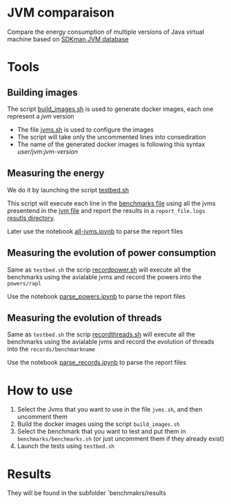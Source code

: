 # JVM comparaison 
Compare the energy consumption of multiple versions of Java virtual machine based on [SDKman JVM database ](https://sdkman.io/jdks)




# Tools 

## Building images 

The script [build_images.sh](./build_images.sh) is used to generate docker images, each one represent a *jvm* version 
- The file   [jvms.sh](./jvms.sh) is used to configure the images 
- The script will take only the uncommented lines into consediration 
- The name of the generated docker images is following this syntax *user*/jvm:*jvm-version* 
## Measuring the energy 

We do it by launching the script [testbed.sh](./testbed.sh) 

This script will execute each line in the [benchmarks file](./benchmarks/benchmarks.sh) using all the jvms presentend in the [jvm file](./jvms.sh) and report the results in a `report_file.logs` [resutls directory](./benchmarks/results). 

Later use the  notebook  [all-jvms.ipynb](./notebooks/all-jvms.sh) to parse the report files  

## Measuring the evolution of power consumption 

Same as `testbed.sh` the scrip [recordpower.sh](./recordpower.sh) will execute all the benchmarks using the avialable jvms and record the powers into the `powers/rapl` 

Use the notebook [parse_powers.ipynb](./notebooks/parse_powers.ipynb) to parse the report files  

## Measuring the evolution of threads  

Same as `testbed.sh` the scrip [recordthreads.sh](./recordthreads.sh) will execute all the benchmarks using the avialable jvms and record the evolution of threads  into the `records/benchmarkname` 

Use the notebook [parse_records.ipynb](./notebooks/parse_records.ipynb) to parse the report files  

# How to use  

1. Select the Jvms that you want to use in the file `jvms.sh`, and then uncomment them 
2. Build the docker images using the script `build_images.sh`
3. Select the benchmark that you want to test and put them in `benchmarks/benchmarks.sh` (or just uncomment them if they already exist)
4. Launch the tests using `testbed.sh` 


# Results 
They will be found in the subfolder `benchmakrs/results
